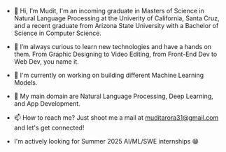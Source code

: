 - 👋 Hi, I’m Mudit, I'm an incoming graduate in Masters of Science in Natural Language Processing at the Univerity of California, Santa Cruz, and a recent graduate from Arizona State University with a Bachelor of Science in Computer Science.
- 👀 I’m always curious to learn new technologies and have a hands on them. From Graphic Designing to Video Editing, from Front-End Dev to Web Dev, you name it.
- 🌱 I'm currently on working on building different Machine Learning Models.
- 💞️ My main domain are Natural Language Processing, Deep Learning, and App Development.
- 📫 How to reach me? Just shoot me a mail at muditarora31@gmail.com and let's get connected!

- I'm actively looking for Summer 2025 AI/ML/SWE internships 😁

<!---
Mudit-Arora/Mudit-Arora is a ✨ special ✨ repository because its `README.md` (this file) appears on your GitHub profile.
You can click the Preview link to take a look at your changes.
--->

